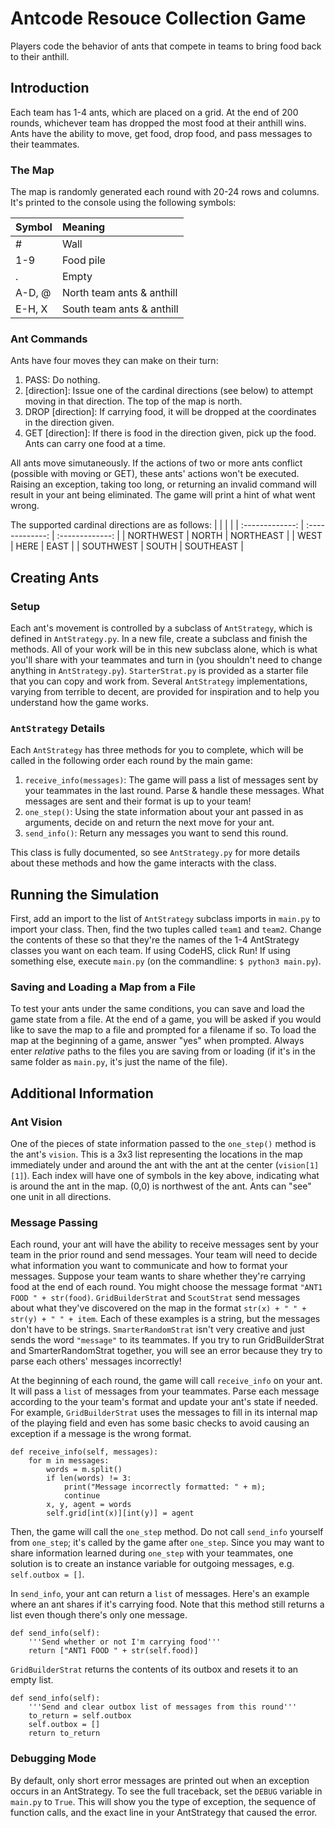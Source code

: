 # Antcode Resouce Collection Game
Players code the behavior of ants that compete in teams to bring food back to their anthill.

## Introduction
Each team has 1-4 ants, which are placed on a grid. At the end of 200 rounds, whichever team has dropped the most food at their anthill wins. Ants have the ability to move, get food, drop food, and pass messages to their teammates.

### The Map
The map is randomly generated each round with 20-24 rows and columns.
It's printed to the console using the following symbols:

| Symbol         | Meaning       |
| :------------- | :------------- |
| #              | Wall           |
| 1-9            | Food pile      |
| .              | Empty          |
| A-D, @         | North team ants & anthill |
| E-H, X         | South team ants & anthill |

### Ant Commands
Ants have four moves they can make on their turn:
1. PASS: Do nothing.
2. [direction]: Issue one of the cardinal directions (see below) to attempt moving in that direction. The top of the map is north.
3. DROP [direction]: If carrying food, it will be dropped at the coordinates in the direction given.
4. GET [direction]: If there is food in the direction given, pick up the food. Ants can carry one food at a time.

All ants move simutaneously. If the actions of two or more ants conflict (possible with moving or GET), these ants' actions won't be executed. Raising an exception, taking too long, or returning an invalid command will result in your ant being eliminated. The game will print a hint of what went wrong.

The supported cardinal directions are as follows:
|                |                 |                |
| :-------------: | :-------------: | :-------------: |
| NORTHWEST       | NORTH           | NORTHEAST       |
| WEST            | HERE            | EAST            |
| SOUTHWEST       | SOUTH           | SOUTHEAST       |

## Creating Ants
### Setup
Each ant's movement is controlled by a subclass of `AntStrategy`,
which is defined in `AntStrategy.py`.
In a new file, create a subclass and finish the methods.
All of your work will be in this new subclass alone, which is what you'll share with your teammates and turn in (you shouldn't need to change anything in `AntStrategy.py`).
`StarterStrat.py` is provided as a starter file that you can copy and work from.
Several `AntStrategy` implementations, varying from terrible to decent, are provided for inspiration and to help you understand how the game works.

### `AntStrategy` Details
Each `AntStrategy` has three methods for you to complete, which will be called in the following order each round by the main game:
1. `receive_info(messages)`: The game will pass a list of messages sent by your teammates in the last round. Parse & handle these messages. What messages are sent and their format is up to your team!
2. `one_step()`: Using the state information about your ant passed in as arguments, decide on and return the next move for your ant.
3. `send_info()`: Return any messages you want to send this round.

This class is fully documented, so see `AntStrategy.py` for more details about these methods and how the game interacts with the class.

## Running the Simulation
First, add an import to the list of `AntStrategy` subclass imports in `main.py` to import your class.
Then, find the two tuples called `team1` and `team2`.
Change the contents of these so that they're the names of the 1-4 AntStrategy classes you want on each team.
If using CodeHS, click Run! If using something else, execute `main.py` (on the commandline: `$ python3 main.py`).

### Saving and Loading a Map from a File
To test your ants under the same conditions,
you can save and load the game state from a file.
At the end of a game,
you will be asked if you would like to save the map to a file and prompted for a filename if so.
To load the map at the beginning of a game,
answer "yes" when prompted.
Always enter *relative* paths to the files you are saving from or loading
(if it's in the same folder as `main.py`, it's just the name of the file).

## Additional Information
### Ant Vision
One of the pieces of state information passed to the `one_step()` method is the ant's `vision`.
This is a 3x3 list representing the locations in the map immediately under and around the ant with the ant at the center (`vision[1][1]`).
Each index will have one of symbols in the key above, indicating what is around the ant in the map.
(0,0) is northwest of the ant.
Ants can "see" one unit in all directions.

### Message Passing
Each round, your ant will have the ability to receive messages sent by your team in the prior round and send messages.
Your team will need to decide what information you want to communicate and how to format your messages.
Suppose your team wants to share whether they're carrying food at the end of each round.
You might choose the message format `"ANT1 FOOD " + str(food)`.
`GridBuilderStrat` and `ScoutStrat` send messages about what they've discovered on the map in the format `str(x) + " " + str(y) + " " + item`.
Each of these examples is a string, but the messages don't have to be strings.
`SmarterRandomStrat` isn't very creative and just sends the word `"message"` to its teammates.
If you try to run GridBuilderStrat and SmarterRandomStrat together, you will see an error because they try to parse each others' messages incorrectly!

At the beginning of each round, the game will call `receive_info` on your ant. It will pass a `list` of messages from your teammates.
Parse each message according to the your team's format and update your ant's state if needed.
For example, `GridBuilderStrat` uses the messages to fill in its internal map of the playing field and even has some basic checks to avoid causing an exception if a message is the wrong format.
```python3
def receive_info(self, messages):
    for m in messages:
        words = m.split()
        if len(words) != 3:
            print("Message incorrectly formatted: " + m);
            continue
        x, y, agent = words
        self.grid[int(x)][int(y)] = agent
```

Then, the game will call the `one_step` method.
Do not call `send_info` yourself from `one_step`; it's called by the game after `one_step`.
Since you may want to share information learned during `one_step` with your teammates, one solution is to create an instance variable for outgoing messages, e.g. `self.outbox = []`.

In `send_info`, your ant can return a `list` of messages.
Here's an example where an ant shares if it's carrying food. Note that this method still returns a list even though there's only one message.
```python3
def send_info(self):
    '''Send whether or not I'm carrying food'''
    return ["ANT1 FOOD " + str(self.food)]
```

`GridBuilderStrat` returns the contents of its outbox and resets it to an empty list.
```python3
def send_info(self):
    '''Send and clear outbox list of messages from this round'''
    to_return = self.outbox
    self.outbox = []
    return to_return
```

### Debugging Mode
By default, only short error messages are printed out when an exception occurs in an AntStrategy.
To see the full traceback,
set the `DEBUG` variable in `main.py` to `True`.
This will show you the type of exception, the sequence of function calls, and the exact line in your AntStrategy that caused the error.
